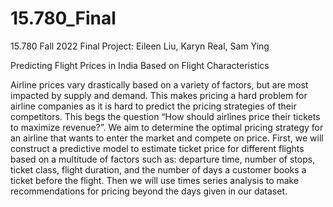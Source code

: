 # 15.780_Final
15.780 Fall 2022 Final Project: Eileen Liu, Karyn Real, Sam Ying

Predicting Flight Prices in India Based on Flight Characteristics

Airline prices vary drastically based on a variety of factors, but are most impacted by supply and demand. This makes pricing a hard problem for airline companies as it is hard to predict the pricing strategies of their competitors. This begs the question “How should airlines price their tickets to maximize revenue?”. We aim to determine the optimal pricing strategy for an airline that wants to enter the market and compete on price. First, we will construct a predictive model to estimate ticket price for different flights based on a multitude of factors such as: departure time, number of stops, ticket class, flight duration, and the number of days a customer books a ticket before the flight. Then we will use times series analysis to make recommendations for pricing beyond the days given in our dataset. 
